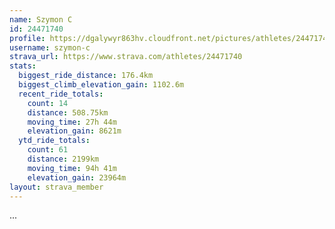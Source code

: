 ```yaml
---
name: Szymon C
id: 24471740
profile: https://dgalywyr863hv.cloudfront.net/pictures/athletes/24471740/7213253/2/large.jpg
username: szymon-c
strava_url: https://www.strava.com/athletes/24471740
stats:
  biggest_ride_distance: 176.4km
  biggest_climb_elevation_gain: 1102.6m
  recent_ride_totals:
    count: 14
    distance: 508.75km
    moving_time: 27h 44m
    elevation_gain: 8621m
  ytd_ride_totals:
    count: 61
    distance: 2199km
    moving_time: 94h 41m
    elevation_gain: 23964m
layout: strava_member
--- 
```

...
